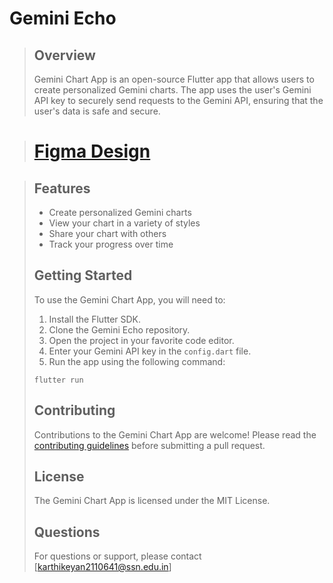 # Gemini Echo
> ## Overview
> 
> Gemini Chart App is an open-source Flutter app that allows users to create personalized Gemini charts. The app uses the user's Gemini API key to securely send requests to the Gemini API, ensuring that the user's data is safe and secure.

> # [Figma Design](https://www.figma.com/file/k5DgUERW15ABNajbRnnJ7y/Untitled?type=design&node-id=0%3A1&mode=design&t=YZqpvxiAyZStkZJM-1)

> ## Features
> 
> * Create personalized Gemini charts
> * View your chart in a variety of styles
> * Share your chart with others
> * Track your progress over time
> 
> ## Getting Started
> 
> To use the Gemini Chart App, you will need to:
> 
> 1. Install the Flutter SDK.
> 2. Clone the Gemini Echo repository.
> 3. Open the project in your favorite code editor.
> 4. Enter your Gemini API key in the `config.dart` file.
> 5. Run the app using the following command:
> 
> ```
> flutter run
> ```
> 
> ## Contributing
> 
> Contributions to the Gemini Chart App are welcome! Please read the [contributing guidelines](https://github.com/KKBUGHUNTER/geminiecho/blob/main/CONTRIBUTING.md) before submitting a pull request.
>
> ## License
> 
> The Gemini Chart App is licensed under the MIT License.
> ## Questions
> For questions or support, please contact [karthikeyan2110641@ssn.edu.in]
> 
